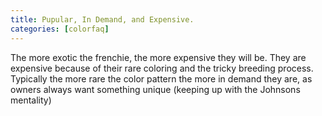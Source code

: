 ```yaml
---
title: Pupular, In Demand, and Expensive. 
categories: [colorfaq]
---
```

The more exotic the frenchie, the more expensive they will be. They are expensive because of their rare coloring and the tricky breeding process. Typically the more rare the color pattern the more in demand they are, as owners always want something unique (keeping up with the Johnsons mentality)